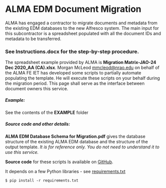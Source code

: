 # ALMA EDM Document Migration

ALMA has engaged a contractor to migrate documents and metadata from the existing EDM databases to the new Alfresco system. The main input for this subcontractor is a spreadsheet populated with all the document IDs and metadata to be transferred.

### See **Instructions.docx** for the step-by-step procedure.

The spreadsheet example provided by ALMA is **Migration Matrix-JAO-24 Dec 2020_AA (CA).xlsx**. Morgan McLeod <mmcleod@nrao.edu> on behalf of the ALMA FE IET has developed some scripts to partially automate populating the template. He will execute these scripts on your behalf during the migration period. This page shall serve as the interface between document owners this service.

##### Example:

See the contents of the **EXAMPLE** folder

##### Source code and other details:

**ALMA EDM Database Schema for Migration.pdf** gives the database structure of the existing ALMA EDM database and the structure of the output template. *It is for reference only. You do not need to understand it to use this service.*

**Source code** for these scripts Is available on [GitHub](https://github.com/morganmcleod/ALMA-EDM-Oracle).

It depends on a few Python libraries - see [requirements.txt](https://github.com/morganmcleod/ALMA-EDM-Oracle/blob/master/requirements.txt)

```
$ pip install -r requirements.txt
```